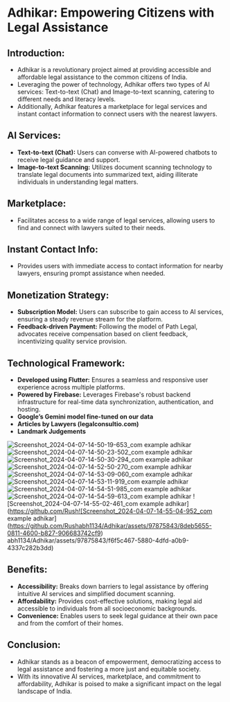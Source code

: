 # Adhikar: Empowering Citizens with Legal Assistance

## Introduction:
- Adhikar is a revolutionary project aimed at providing accessible and affordable legal assistance to the common citizens of India.
- Leveraging the power of technology, Adhikar offers two types of AI services: Text-to-text (Chat) and Image-to-text scanning, catering to different needs and literacy levels.
- Additionally, Adhikar features a marketplace for legal services and instant contact information to connect users with the nearest lawyers.

## AI Services:
- **Text-to-text (Chat):** Users can converse with AI-powered chatbots to receive legal guidance and support.
- **Image-to-text Scanning:** Utilizes document scanning technology to translate legal documents into summarized text, aiding illiterate individuals in understanding legal matters.

## Marketplace:
- Facilitates access to a wide range of legal services, allowing users to find and connect with lawyers suited to their needs.

## Instant Contact Info:
- Provides users with immediate access to contact information for nearby lawyers, ensuring prompt assistance when needed.

## Monetization Strategy:
- **Subscription Model:** Users can subscribe to gain access to AI services, ensuring a steady revenue stream for the platform.
- **Feedback-driven Payment:** Following the model of Path Legal, advocates receive compensation based on client feedback, incentivizing quality service provision.

## Technological Framework:
- **Developed using Flutter:** Ensures a seamless and responsive user experience across multiple platforms.
- **Powered by Firebase:** Leverages Firebase's robust backend infrastructure for real-time data synchronization, authentication, and hosting.
- **Google’s Gemini model fine-tuned on our data**
- **Articles by Lawyers (legalconsultio.com)**
- **Landmark Judgements**

![Screenshot_2024-04-07-14-50-19-653_com example adhikar](https://github.com/Rushabh1134/Adhikar/assets/97875843/5d7e43b2-41f1-4976-9102-1d86c00223f2)
![Screenshot_2024-04-07-14-50-23-502_com example adhikar](https://github.com/Rushabh1134/Adhikar/assets/97875843/fd360f34-286a-4868-80d7-1aaccf2dcfe6)
![Screenshot_2024-04-07-14-50-30-294_com example adhikar](https://github.com/Rushabh1134/Adhikar/assets/97875843/8ebd4edb-bf92-48bb-ada7-35633c6bf27f)
![Screenshot_2024-04-07-14-52-50-270_com example adhikar](https://github.com/Rushabh1134/Adhikar/assets/97875843/e2dc682a-7aaa-46b4-8c4a-6d68eeccaf25)
![Screenshot_2024-04-07-14-53-09-060_com example adhikar](https://github.com/Rushabh1134/Adhikar/assets/97875843/77c337ed-686b-438a-aad5-585848a5600f)
![Screenshot_2024-04-07-14-53-11-919_com example adhikar](https://github.com/Rushabh1134/Adhikar/assets/97875843/06253aaf-9c31-4574-b99f-b449fb6292b9)
![Screenshot_2024-04-07-14-54-51-985_com example adhikar](https://github.com/Rushabh1134/Adhikar/assets/97875843/8c8cfa5c-8a3d-4b80-9dc3-edb42b277eb6)
![Screenshot_2024-04-07-14-54-59-613_com example adhikar](https://github.com/Rushabh1134/Adhikar/assets/97875843/4ef22649-916a-4546-92fb-cc64af6fc8ab)
![Screenshot_2024-04-07-14-55-02-461_com example adhikar](https://github.com/Rush![Screenshot_2024-04-07-14-55-04-952_com example adhikar](https://github.com/Rushabh1134/Adhikar/assets/97875843/8deb5655-0811-4600-b827-906683742cf9)
abh1134/Adhikar/assets/97875843/f6f5c467-5880-4dfd-a0b9-4337c282b3dd)




## Benefits:
- **Accessibility:** Breaks down barriers to legal assistance by offering intuitive AI services and simplified document scanning.
- **Affordability:** Provides cost-effective solutions, making legal aid accessible to individuals from all socioeconomic backgrounds.
- **Convenience:** Enables users to seek legal guidance at their own pace and from the comfort of their homes.

## Conclusion:
- Adhikar stands as a beacon of empowerment, democratizing access to legal assistance and fostering a more just and equitable society.
- With its innovative AI services, marketplace, and commitment to affordability, Adhikar is poised to make a significant impact on the legal landscape of India.
